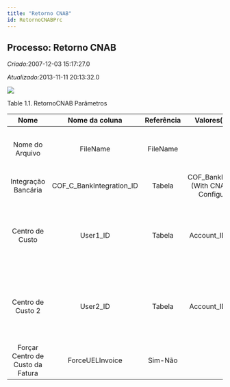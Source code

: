 ```yaml
---
title: "Retorno CNAB"
id: RetornoCNABPrc
---
```

<div id="d208759e1" class="section chapter">

<div class="titlepage">

<div>

<div>

## Processo: Retorno CNAB

</div>

</div>

</div>

<span class="emphasis"> *Criado:*</span>2007-12-03 15:17:27.0

<span class="emphasis">*Atualizado:*</span>2013-11-11 20:13:32.0

![](/img/manual/RetornoCNAB.png)

<div id="d208759e14" class="table">

<div class="table-title">

Table 1.1. RetornoCNAB
Parâmetros

</div>

<div class="table-contents">

|               Nome               |       Nome da coluna        | Referência |                    Valores(Padrão)                    |          Descrição           |                                              Comentário/Ajuda                                              |
| :------------------------------: | :-------------------------: | :--------: | :---------------------------------------------------: | :--------------------------: | :--------------------------------------------------------------------------------------------------------: |
|         Nome do Arquivo          |          FileName           |  FileName  |                                                       | Nome do arquivo local ou URL |         Nome de um arquivo no espaço de diretórios local - ou URL (file://.., http://.., ftp://..)         |
|       Integração Bancária        | COF\_C\_BankIntegration\_ID |   Tabela   | COF\_BankIntegration (With CNAB Return Configuration) |     Integração Bancária      |                                            Integração Bancária                                             |
|         Centro de Custo          |          User1\_ID          |   Tabela   |                  Account\_ID - User1                  |       Centro de Custo        | O "Centro de Custo" exibe os elementos opcionais que tenham sido definidos para esta combinação de contas. |
|        Centro de Custo 2         |          User2\_ID          |   Tabela   |                  Account\_ID - User2                  |     Centro de Custo \#2      | O "Centro de Custo" exibe os elementos opcionais que tenham sido definidos para esta combinação de contas. |
| Forçar Centro de Custo da Fatura |       ForceUELInvoice       |  Sim-Não   |                                                       |             null             |                                                    null                                                    |

</div>

</div>

  

</div>
